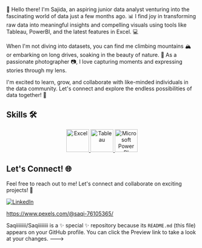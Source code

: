  👋 Hello there! I'm Sajida, an aspiring junior data analyst venturing into the fascinating world of data just a few months ago. 📊 I find joy in transforming raw data into meaningful insights and compelling visuals using tools like Tableau, PowerBI, and the latest features in Excel. 💻

When I'm not diving into datasets, you can find me climbing mountains 🏔️ or embarking on long drives, soaking in the beauty of nature. 🚗 As a passionate photographer 📷, I love capturing moments and expressing stories through my lens.

I'm excited to learn, grow, and collaborate with like-minded individuals in the data community. Let's connect and explore the endless possibilities of data together! 🌟


## Skills 🛠️

<p align="center">
<a href="#" target="_blank"> <img src="https://upload.wikimedia.org/wikipedia/commons/thumb/3/34/Microsoft_Office_Excel_%282019%E2%80%93present%29.svg/512px-Microsoft_Office_Excel_%282019%E2%80%93present%29.svg.png" alt="Excel" height="60"/> </a>
<a href="#" target="_blank"> <img src="https://upload.wikimedia.org/wikipedia/en/thumb/0/06/Tableau_logo.svg/1920px-Tableau_logo.svg.png" alt="Tableau" height="60"/> </a>
<a href="#" target="_blank"> <img src="https://insightsoftware.com/wp-content/uploads/2018/03/blog-microsoft-power-bi-solid-color.jpg" alt="Microsoft Power BI" height="60"/> </a>
</p>

## Let's Connect! 🌐

Feel free to reach out to me! Let's connect and collaborate on exciting projects! 🤝

[![LinkedIn](https://img.shields.io/badge/LinkedIn-Connect-blue)](https://www.linkedin.com/in/sajida-karim-126968aa/)

https://www.pexels.com/@saqi-76105365/






Saqiiiiiiii/Saqiiiiiiii is a ✨ special ✨ repository because its `README.md` (this file) appears on your GitHub profile.
You can click the Preview link to take a look at your changes.
--->
